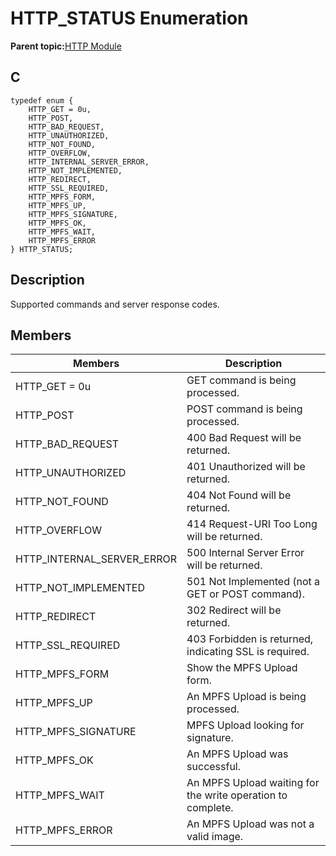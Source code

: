 # HTTP\_STATUS Enumeration

**Parent topic:**[HTTP Module](GUID-25A4CF50-2F8F-47E7-A90C-ABFA52814459.md)

## C

```
typedef enum {
    HTTP_GET = 0u,
    HTTP_POST,
    HTTP_BAD_REQUEST,
    HTTP_UNAUTHORIZED,
    HTTP_NOT_FOUND,
    HTTP_OVERFLOW,
    HTTP_INTERNAL_SERVER_ERROR,
    HTTP_NOT_IMPLEMENTED,
    HTTP_REDIRECT,
    HTTP_SSL_REQUIRED,
    HTTP_MPFS_FORM,
    HTTP_MPFS_UP,
    HTTP_MPFS_SIGNATURE,
    HTTP_MPFS_OK,
    HTTP_MPFS_WAIT,
    HTTP_MPFS_ERROR
} HTTP_STATUS;
```

## Description

Supported commands and server response codes.

## Members

|Members|Description|
|-------|-----------|
|HTTP\_GET = 0u|GET command is being processed.|
|HTTP\_POST|POST command is being processed.|
|HTTP\_BAD\_REQUEST|400 Bad Request will be returned.|
|HTTP\_UNAUTHORIZED|401 Unauthorized will be returned.|
|HTTP\_NOT\_FOUND|404 Not Found will be returned.|
|HTTP\_OVERFLOW|414 Request-URI Too Long will be returned.|
|HTTP\_INTERNAL\_SERVER\_ERROR|500 Internal Server Error will be returned.|
|HTTP\_NOT\_IMPLEMENTED|501 Not Implemented \(not a GET or POST command\).|
|HTTP\_REDIRECT|302 Redirect will be returned.|
|HTTP\_SSL\_REQUIRED|403 Forbidden is returned, indicating SSL is required.|
|HTTP\_MPFS\_FORM|Show the MPFS Upload form.|
|HTTP\_MPFS\_UP|An MPFS Upload is being processed.|
|HTTP\_MPFS\_SIGNATURE|MPFS Upload looking for signature.|
|HTTP\_MPFS\_OK|An MPFS Upload was successful.|
|HTTP\_MPFS\_WAIT|An MPFS Upload waiting for the write operation to complete.|
|HTTP\_MPFS\_ERROR|An MPFS Upload was not a valid image.|

